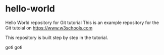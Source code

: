 # hello-world
Hello World repository for Git tutorial
This is an example repository for the Git tutoial on https://www.w3schools.com

This repository is built step by step in the tutorial.

goti goti
